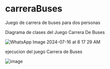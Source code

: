 # carreraBuses
Juego de carrera de buses para dos personas

Diagrama de clases del Juego Carrera De Buses


![WhatsApp Image 2024-07-16 at 8 17 29 AM](https://github.com/user-attachments/assets/3b03e123-08fb-434c-b0ae-a91c4b30f816)

ejecucion del juego Carrera de Buses

![image](https://github.com/user-attachments/assets/6313b463-88da-4c74-b59b-61220e9f3ad8)

